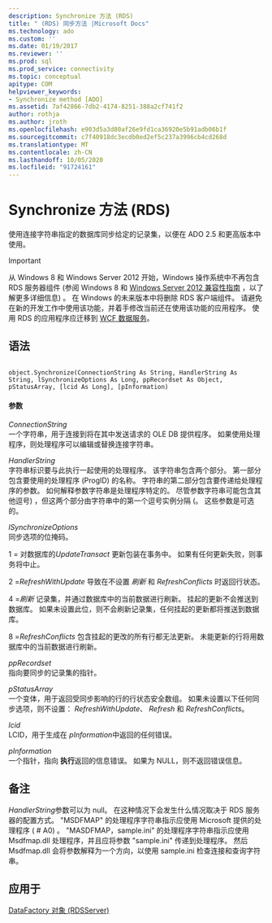 ```yaml
---
description: Synchronize 方法 (RDS)
title: " (RDS) 同步方法 |Microsoft Docs"
ms.technology: ado
ms.custom: ''
ms.date: 01/19/2017
ms.reviewer: ''
ms.prod: sql
ms.prod_service: connectivity
ms.topic: conceptual
apitype: COM
helpviewer_keywords:
- Synchronize method [ADO]
ms.assetid: 7af42866-7db2-4174-8251-388a2cf741f2
author: rothja
ms.author: jroth
ms.openlocfilehash: e903d5a3d80af26e9fd1ca36920e5b91adb06b1f
ms.sourcegitcommit: c7f40918dc3ecdb0ed2ef5c237a3996cb4cd268d
ms.translationtype: MT
ms.contentlocale: zh-CN
ms.lasthandoff: 10/05/2020
ms.locfileid: "91724161"
---
```

# <a name="synchronize-method-rds"></a>Synchronize 方法 (RDS)
使用连接字符串指定的数据库同步给定的记录集，以便在 ADO 2.5 和更高版本中使用。  
  
> [!IMPORTANT]
>  从 Windows 8 和 Windows Server 2012 开始，Windows 操作系统中不再包含 RDS 服务器组件 (参阅 Windows 8 和 [Windows Server 2012 兼容性指南](https://www.microsoft.com/download/details.aspx?id=27416) ，以了解更多详细信息) 。 在 Windows 的未来版本中将删除 RDS 客户端组件。 请避免在新的开发工作中使用该功能，并着手修改当前还在使用该功能的应用程序。 使用 RDS 的应用程序应迁移到 [WCF 数据服务](/dotnet/framework/wcf/)。  
  
## <a name="syntax"></a>语法  
  
```  
  
object.Synchronize(ConnectionString As String, HandlerString As String, lSynchronizeOptions As Long, ppRecordset As Object, pStatusArray, [lcid As Long], [pInformation)  
```  
  
#### <a name="parameters"></a>参数  
 *ConnectionString*  
 一个字符串，用于连接到将在其中发送请求的 OLE DB 提供程序。 如果使用处理程序，则处理程序可以编辑或替换连接字符串。  
  
 *HandlerString*  
 字符串标识要与此执行一起使用的处理程序。 该字符串包含两个部分。 第一部分包含要使用的处理程序 (ProgID) 的名称。 字符串的第二部分包含要传递给处理程序的参数。 如何解释参数字符串是处理程序特定的。 尽管参数字符串可能包含其他逗号) ，但这两个部分由字符串中的第一个逗号实例分隔 (。 这些参数是可选的。  
  
 *lSynchronizeOptions*  
 同步选项的位掩码。  
  
 1 = 对数据库的*UpdateTransact* 更新包装在事务中。 如果有任何更新失败，则事务将中止。  
  
 2 =*RefreshWithUpdate* 导致在不设置 *刷新* 和 *RefreshConflicts* 时返回行状态。  
  
 4 =*刷新* 记录集，并通过数据库中的当前数据进行刷新。 挂起的更新不会推送到数据库。 如果未设置此位，则不会刷新记录集，任何挂起的更新都将推送到数据库。  
  
 8 =*RefreshConflicts* 包含挂起的更改的所有行都无法更新。 未能更新的行将用数据库中的当前数据进行刷新。  
  
 *ppRecordset*  
 指向要同步的记录集的指针。  
  
 *pStatusArray*  
 一个变体，用于返回受同步影响的行的行状态安全数组。 如果未设置以下任何同步选项，则不设置： *RefreshWithUpdate*、 *Refresh* 和 *RefreshConflicts*。  
  
 *lcid*  
 LCID，用于生成在 *pInformation*中返回的任何错误。  
  
 *pInformation*  
 一个指针，指向 **执行**返回的信息错误。 如果为 NULL，则不返回错误信息。  
  
## <a name="remarks"></a>备注  
 *HandlerString*参数可以为 null。 在这种情况下会发生什么情况取决于 RDS 服务器的配置方式。 "MSDFMAP" 的处理程序字符串指示应使用 Microsoft 提供的处理程序 ( # A0) 。 "MASDFMAP，sample.ini" 的处理程序字符串指示应使用 Msdfmap.dll 处理程序，并且应将参数 "sample.ini" 传递到处理程序。 然后 Msdfmap.dll 会将参数解释为一个方向，以使用 sample.ini 检查连接和查询字符串。  
  
## <a name="applies-to"></a>应用于  
 [DataFactory 对象 (RDSServer)](./datafactory-object-rdsserver.md)